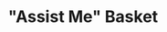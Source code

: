 ---
  id: "34050"
  fieldLayoutId: "89"
  uid: "17dc971e-f440-45b2-847f-348a0378cc8d"
  enabled: "1"
  archived: "0"
  dateCreated: "2019-03-10 19:52:45"
  dateUpdated: "2019-03-10 19:52:45"
  siteSettingsId: "34050"
  slug: "assist-me-basket"
  siteId: "1"
  uri: "patterns/else/entry/assist-me-basket"
  enabledForSite: "1"
  sectionId: "2"
  typeId: "2"
  authorId: "1"
  postdateCreated: "2019-03-10 19:52:00"
  expirydateCreated: null
  contentId: "34044"
  title: "\"Assist Me\" Basket"
  field_allColorsComputed: null
  field_allColorsComputedIllustration: null
  field_allColorsComputedThumbnail: null
  field_appDescription: null
  field_appDescriptionSentiment: null
  field_audio: "0"
  field_authorFaq: null
  field_bgThumbPosition: "center center"
  field_body: null
  field_captureSize: null
  field_categoriesRaw: "adapting context,\ncreating boundaries"
  field_categoryInPlainText: null
  field_coldThumbTransform: null
  field_colorPalette: null
  field_contributorName: null
  field_contributorUrl: null
  field_coverColor: null
  field_dominantColor: null
  field_externalContributor: "0"
  field_fetchWebsiteData: null
  field_fullName: null
  field_gfycatSource: null
  field_gif: "0"
  field_gumletUrl: null
  field_gumletUrlNoPreParse: null
  field_howHelps: "<p><strong>Creating Boundaries, Adapting Context</strong></p>\n<p>In an evolving world where physical retail experiences need to compete with the convenience of online shopping, a differentiated retail floor experience can make a big difference.</p>\n<p>Sephora understands that not all customers want to interact with their brand and stores in the same way. By providing simple mechanisms like an \"assist me\" basket, Sephora can create differentiated experiences for different types of customers.</p>\n<p>In this case, the \"assist me\" basket not only allows Sephora to adapt to each customer by creating a personalized experience but also sets an effective boundaries system within their stores. </p>\n<p>On the other hand, the business can also gain efficiency by better distributing the attention of their personnel based on the segmentation created by the baskets.</p>"
  field_howWorks: "<p>Sephora is one of the largest beauty store chains in the world. Sephora offers multiple beauty products like cosmetics, fragrances, skincare products and more.</p>\n<p>Buying beauty products is a highly personal experience that doesn't necessarily have the same level of involvement for every person. For example, someone who is casually buying a fragrance usually has very different needs than someone who has strict skincare regimes. Because of this difference in behaviors and personal involvement, the experience of buying beauty products in a physical store can be widely different in the same cohort of people.</p>\n<p>Sephora understands that some people might want to get assisted in every decision they make regarding a beauty product, and some people might want to browse around and only ask for help if they need, if at all.</p>\n<p>To maximize their floor experience, Sephora provides two types of shopping baskets (black and red). The black basket tells Sephora employees that a client wants to shop around on their own, while the red basket tells them that a client wants to get assistance.</p>\n<p>This system allows Sephora to provide a differentiated floor experience for customers, based on their particular desires and needs.</p>"
  field_iconColors: null
  field_iconComputedColors: null
  field_illustrationSource: null
  field_imagePathRaw: "https://s3-us-west-2.amazonaws.com/waveguideio/captures/waves/sephora.JPG"
  field_imageTextOcr: null
  field_depthArticleBody: null
  field_lpSentimentScore: null
  field_lpUrl: null
  field_mediaEmbed: null
  field_mobileId: null
  field_mobileShotSrc: null
  field_newsObject: null
  field_pageFetchJsonString: null
  field_patternSrc: "Sephora"
  field_platformRaw: "Else"
  field_qualityDescription: null
  field_rawResponse: null
  field_readingDuration: null
  field_readingDurationSeconds: null
  field_readingEaseLevel: null
  field_readingEaseScore: null
  field_references: null
  field_screenshotColors: null
  field_screenshotComputedColors: null
  field_sourceFromArchive: null
  field_strategyDescription: null
  field_thumbColors: null
  field_thumbVideoUrl: null
  field_webDescription: null
  field_webTitle: null
  field_what: "<p>This is a solution found in some Sephora stores. When you visit Sephora, you can select between a red basket that signals assistants you want help or a black basket that signal assistants that you want to shop on your own.</p>"
  root: null
  lft: null
  rgt: null
  level: null
  structureId: null
  layout: layouts/post.njk
---